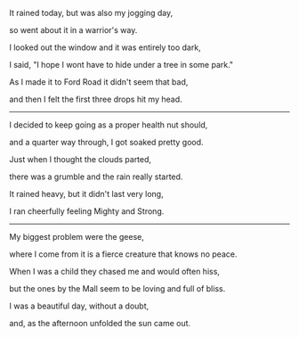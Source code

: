 It rained today, but was also my jogging day,

so went about it in a warrior's way.

I looked out the window and it was entirely too dark,

I said, "I hope I wont have to hide under a tree in some park."

As I made it to Ford Road it didn't seem that bad,

and then I felt the first three drops hit my head.

---

I decided to keep going as a proper health nut should,

and a quarter way through, I got soaked pretty good.

Just when I thought the clouds parted,

there was a grumble and the rain really started.

It rained heavy, but it didn't last very long,

I ran cheerfully feeling Mighty and Strong.

---

My biggest problem were the geese,

where I come from it is a fierce creature that knows no peace.

When I was a child they chased me and would often hiss,

but the ones by the Mall seem to be loving and full of bliss.

I was a beautiful day, without a doubt,

and, as the afternoon unfolded the sun came out.
